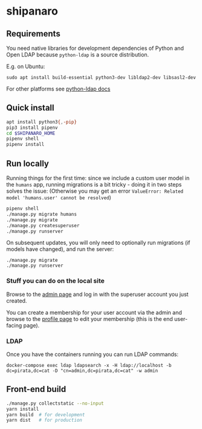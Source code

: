 # shipanaro

## Requirements

You need native libraries for development dependencies of Python and Open LDAP because `python-ldap`
is a source distribution.

E.g. on Ubuntu:

    sudo apt install build-essential python3-dev libldap2-dev libsasl2-dev

For other platforms see [python-ldap docs](https://www.python-ldap.org/en/python-ldap-3.3.0/installing.html#build-prerequisites)

## Quick install

```bash
apt install python3{,-pip}
pip3 install pipenv
cd $SHIPANARO_HOME
pipenv shell
pipenv install
```

## Run locally

Running things for the first time: since we include a custom user model in the `humans` app, running
migrations is a bit tricky - doing it in two steps solves the issue:
(Otherwise you may get an error `ValueError: Related model 'humans.user' cannot be resolved`)

```bash
pipenv shell
./manage.py migrate humans
./manage.py migrate
./manage.py createsuperuser
./manage.py runserver
```

On subsequent updates, you will only need to optionally run migrations (if models have changed),
and run the server:

```
./manage.py migrate
./manage.py runserver
```

### Stuff you can do on the local site

Browse to the [admin page](http://localhost:8000/admin)
and log in with the superuser account you just created.

You can create a membership for your user account via the admin
and browse to the [profile page](http://localhost:8000/accounts/profile/)
to edit your membership (this is the end user-facing page).

### LDAP

Once you have the containers running you can run LDAP commands:

```
docker-compose exec ldap ldapsearch -x -H ldap://localhost -b dc=pirata,dc=cat -D "cn=admin,dc=pirata,dc=cat" -w admin
```

## Front-end build

```bash
./manage.py collectstatic --no-input
yarn install
yarn build  # for development
yarn dist   # for production
```

